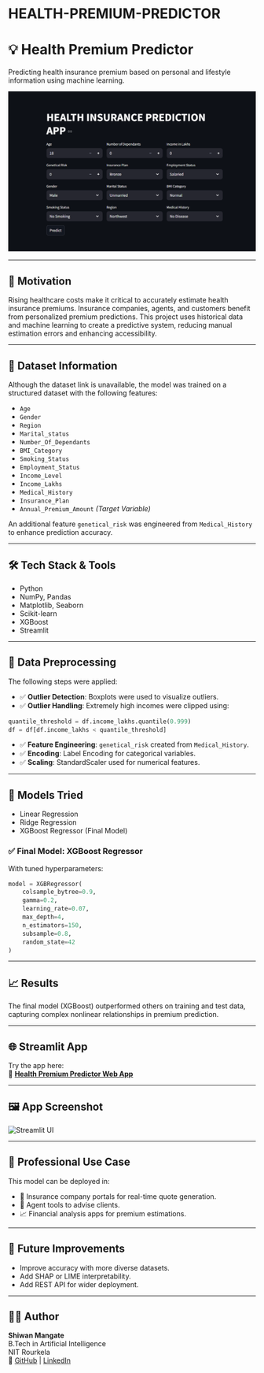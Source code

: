# HEALTH-PREMIUM-PREDICTOR       

# 💡 Health Premium Predictor

Predicting health insurance premium based on personal and lifestyle information using machine learning.

![App Screenshot](Health_premium_predictor_app.png)


---

## 🚀 Motivation

Rising healthcare costs make it critical to accurately estimate health insurance premiums. Insurance companies, agents, and customers benefit from personalized premium predictions. This project uses historical data and machine learning to create a predictive system, reducing manual estimation errors and enhancing accessibility.

---

## 📂 Dataset Information

Although the dataset link is unavailable, the model was trained on a structured dataset with the following features:

- `Age`
- `Gender`
- `Region`
- `Marital_status`
- `Number_Of_Dependants`
- `BMI_Category`
- `Smoking_Status`
- `Employment_Status`
- `Income_Level`
- `Income_Lakhs`
- `Medical_History`
- `Insurance_Plan`
- `Annual_Premium_Amount` *(Target Variable)*

An additional feature `genetical_risk` was engineered from `Medical_History` to enhance prediction accuracy.

---

## 🛠️ Tech Stack & Tools

- Python
- NumPy, Pandas
- Matplotlib, Seaborn
- Scikit-learn
- XGBoost
- Streamlit

---

## 🧹 Data Preprocessing

The following steps were applied:

- ✅ **Outlier Detection**: Boxplots were used to visualize outliers.
- ✅ **Outlier Handling**: Extremely high incomes were clipped using:

```python
quantile_threshold = df.income_lakhs.quantile(0.999)
df = df[df.income_lakhs < quantile_threshold]
```

- ✅ **Feature Engineering**: `genetical_risk` created from `Medical_History`.
- ✅ **Encoding**: Label Encoding for categorical variables.
- ✅ **Scaling**: StandardScaler used for numerical features.

---

## 🤖 Models Tried

- Linear Regression
- Ridge Regression
- XGBoost Regressor (Final Model)

### ✅ Final Model: XGBoost Regressor
With tuned hyperparameters:

```python
model = XGBRegressor(
    colsample_bytree=0.9,
    gamma=0.2,
    learning_rate=0.07,
    max_depth=4,
    n_estimators=150,
    subsample=0.8,
    random_state=42
)
```

---

## 📈 Results

The final model (XGBoost) outperformed others on training and test data, capturing complex nonlinear relationships in premium prediction.

---

## 🌐 Streamlit App

Try the app here:  
🔗 **[Health Premium Predictor Web App](https://health-premium-predictor-by-shiwan.streamlit.app)**

---

## 🖼️ App Screenshot

![Streamlit UI](https://github.com/shiwan-mangate/health-premium-predictor/blob/main/assets/app_screenshot.png)

---

## 🧠 Professional Use Case

This model can be deployed in:

- 🏥 Insurance company portals for real-time quote generation.
- 👥 Agent tools to advise clients.
- 📈 Financial analysis apps for premium estimations.

---

## 🚧 Future Improvements

- Improve accuracy with more diverse datasets.
- Add SHAP or LIME interpretability.
- Add REST API for wider deployment.

---

## 👨‍💻 Author

**Shiwan Mangate**  
B.Tech in Artificial Intelligence  
NIT Rourkela  
🔗 [GitHub](https://github.com/shiwan-mangate) | [LinkedIn](https://www.linkedin.com/in/shiwan-mangate-4568a9375)
